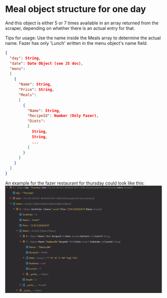 # Meal object structure for one day

And this object is either 5 or 7 times available in an array returned from the scraper, depending on whether there is an actual entry for that.

Tips for usage:
Use the name inside the Meals array to determine the actual name. Fazer has only 'Lunch' written in the menu object's name field.
```json
{
  "day": String,
  "date": Date Object (see JS doc),
  "menu": 
  [
    {
      "Name": String,
      "Price": String,
      "Meals": 
      [
        {
          "Name": String,
          "RecipeId": Number (Only Fazer),
          "Diets": 
          [
            String,
            String,
            ...
          ]
        }
      ]
    }
  ]
}
```

An example for the fazer restaurant for thursday could look like this:
![Fazer](./img/fazer_restaurant_structure_example.png)
